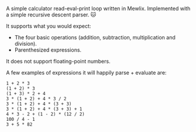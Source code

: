 A simple calculator read-eval-print loop written in Mewlix. Implemented with a simple recursive descent parser. 🐱

It supports what you would expect:

- The four basic operations (addition, subtraction, multiplication and division).
- Parenthesized expressions.

It does not support floating-point numbers.

A few examples of expressions it will happily parse + evaluate are:

```
1 + 2 * 3
(1 + 2) * 3
(1 + 3) * 2 + 4
3 * (1 + 2) + 4 * 3 / 2
3 * (1 + 2) + 4 * (3 + 3)
3 * (1 + 2) + 4 * (3 + 3) + 1
4 * 3 - 2 + (1 - 2) * (12 / 2)
100 / 4 - 1
3 + 5 * 82
```
